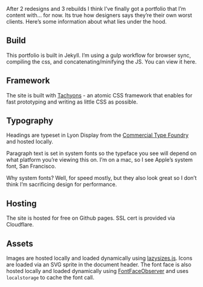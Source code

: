 After 2 redesigns and 3 rebuilds I think I’ve finally got a portfolio that I’m content with… for now.  Its true how designers says they’re their own worst clients. Here’s some information about what lies under the hood.

## Build
This portfolio is built in Jekyll. I’m using a gulp workflow for browser sync, compiling the css, and concatenating/minifying the JS. You can view it here.

## Framework
The site is built with [Tachyons](http://tachyons.io/)  - an atomic CSS framework that enables for fast prototyping and writing as little CSS as possible.  

## Typography
Headings are typeset in Lyon Display from the [Commercial Type Foundry](https://commercialtype.com/catalog/lyon/lyon_display)  and hosted locally.

Paragraph text is set in system fonts so the typeface you see will depend on what platform you’re viewing this on. I’m on a mac, so I see Apple’s system font, San Francisco.

Why system fonts? Well, for speed mostly, but they also look great so I don’t think  I’m sacrificing design for performance.

## Hosting
The site is hosted for free on Github pages. SSL cert is provided via Cloudflare.

## Assets
Images are hosted locally and loaded dynamically using [lazysizes.js](https://github.com/aFarkas/lazysizes).  Icons are loaded via an SVG sprite in the document header.  The font face is also hosted locally and loaded dynamically using [FontFaceObserver](https://github.com/bramstein/fontfaceobserver) and uses `localstorage` to cache the font call.
